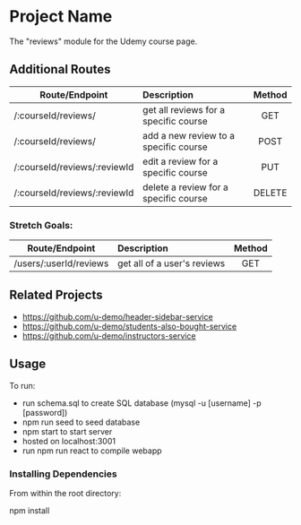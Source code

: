 # Project Name

The "reviews" module for the Udemy course page.


## Additional Routes

| Route/Endpoint                    | Description                            | Method  |
| --------------------------------- |:---------------------------------------| :------:|
| /:courseId/reviews/               | get all reviews for a specific course  | GET     |
| /:courseId/reviews/               | add a new review to a specific course  | POST    |
| /:courseId/reviews/:reviewId      | edit a review for a specific course    | PUT     |
| /:courseId/reviews/:reviewId      | delete a review for a specific course  | DELETE  |

### Stretch Goals:

| Route/Endpoint                | Description                 | Method  |
| ----------------------------- |:----------------------------| :------:|
| /users/:userId/reviews        | get all of a user's reviews | GET     |

## Related Projects

  - https://github.com/u-demo/header-sidebar-service
  - https://github.com/u-demo/students-also-bought-service
  - https://github.com/u-demo/instructors-service

## Usage
To run:
- run schema.sql to create SQL database (mysql -u [username] -p [password])
- npm run seed to seed database
- npm start to start server
- hosted on localhost:3001
- run npm run react to compile webapp 

### Installing Dependencies

From within the root directory:

npm install

